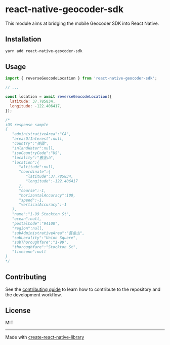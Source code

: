# react-native-geocoder-sdk

This module aims at bridging the mobile Geocoder SDK into React Native.

## Installation

```sh
yarn add react-native-geocoder-sdk
```

## Usage

```js
import { reverseGeocodeLocation } from 'react-native-geocoder-sdk';

// ...

const location = await reverseGeocodeLocation({
  latitude: 37.785834,
  longitude: -122.406417,
});

/*
iOS response sample
{
   "administrativeArea":"CA",
   "areasOfInterest":null,
   "country":"美國",
   "inlandWater":null,
   "isoCountryCode":"US",
   "locality":"舊金山",
   "location":{
      "altitude":null,
      "coordinate":{
         "latitude":37.785834,
         "longitude":-122.406417
      },
      "course":-1,
      "horizontalAccuracy":100,
      "speed":-1,
      "verticalAccuracy":-1
   },
   "name":"1-99 Stockton St",
   "ocean":null,
   "postalCode":"94108",
   "region":null,
   "subAdministrativeArea":"舊金山",
   "subLocality":"Union Square",
   "subThoroughfare":"1-99",
   "thoroughfare":"Stockton St",
   "timezone":null
}
*/

```

## Contributing

See the [contributing guide](CONTRIBUTING.md) to learn how to contribute to the repository and the development workflow.

## License

MIT

---

Made with [create-react-native-library](https://github.com/callstack/react-native-builder-bob)
